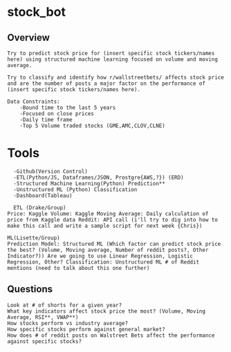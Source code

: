 # stock_bot
## Overview
    Try to predict stock price for (insert specific stock tickers/names here) using structured machine learning focused on volume and moving average.

    Try to classify and identify how r/wallstreetbets/ affects stock price and are the number of posts a major factor on the performance of (insert specific stock tickers/names here).

    Data Constraints: 
        -Bound time to the last 5 years 
        -Focused on close prices 
        -Daily time frame 
        -Top 5 Volume traded stocks (GME,AMC,CLOV,CLNE)

# Tools
      -Github(Version Control) 
      -ETL(Python/JS, Dataframes/JSON, Prostgre{AWS,?}) (ERD) 
      -Structured Machine Learning(Python) Prediction** 
      -Unstructured ML (Python) Classification 
      -Dashboard(Tableau)

      ETL (Drake/Group)
    Price: Kaggle Volume: Kaggle Moving Average: Daily calculation of price from Kaggle data Reddit: API call (i'll try to dig into how to make this call and write a sample script for next week {Chris})

    ML(Lisette/Group)
    Prediction Model: Structured ML (Which factor can predict stock price the best? (Volume, Moving average, Number of reddit posts?, Other Indicator?)) Are we going to use Linear Regression, Logistic Regression, Other? Classification: Unstructured ML # of Reddit mentions (need to talk about this one further)

## Questions
    Look at # of shorts for a given year?
    What key indicators affect stock price the most? (Volume, Moving Average, RSI**, VWAP**)
    How stocks perform vs industry average?
    How specific stocks perform against general market?
    How does # of reddit posts on Walstreet Bets affect the performance against specific stocks?
